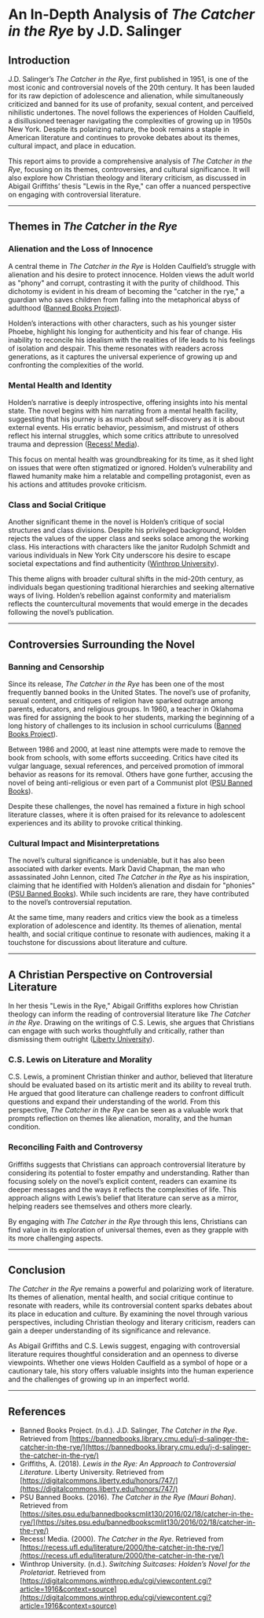 # An In-Depth Analysis of *The Catcher in the Rye* by J.D. Salinger

## Introduction

J.D. Salinger’s *The Catcher in the Rye*, first published in 1951, is one of the most iconic and controversial novels of the 20th century. It has been lauded for its raw depiction of adolescence and alienation, while simultaneously criticized and banned for its use of profanity, sexual content, and perceived nihilistic undertones. The novel follows the experiences of Holden Caulfield, a disillusioned teenager navigating the complexities of growing up in 1950s New York. Despite its polarizing nature, the book remains a staple in American literature and continues to provoke debates about its themes, cultural impact, and place in education.

This report aims to provide a comprehensive analysis of *The Catcher in the Rye*, focusing on its themes, controversies, and cultural significance. It will also explore how Christian theology and literary criticism, as discussed in Abigail Griffiths’ thesis "Lewis in the Rye," can offer a nuanced perspective on engaging with controversial literature.

---

## Themes in *The Catcher in the Rye*

### Alienation and the Loss of Innocence

A central theme in *The Catcher in the Rye* is Holden Caulfield’s struggle with alienation and his desire to protect innocence. Holden views the adult world as "phony" and corrupt, contrasting it with the purity of childhood. This dichotomy is evident in his dream of becoming the "catcher in the rye," a guardian who saves children from falling into the metaphorical abyss of adulthood ([Banned Books Project](https://bannedbooks.library.cmu.edu/j-d-salinger-the-catcher-in-the-rye/)).

Holden’s interactions with other characters, such as his younger sister Phoebe, highlight his longing for authenticity and his fear of change. His inability to reconcile his idealism with the realities of life leads to his feelings of isolation and despair. This theme resonates with readers across generations, as it captures the universal experience of growing up and confronting the complexities of the world.

### Mental Health and Identity

Holden’s narrative is deeply introspective, offering insights into his mental state. The novel begins with him narrating from a mental health facility, suggesting that his journey is as much about self-discovery as it is about external events. His erratic behavior, pessimism, and mistrust of others reflect his internal struggles, which some critics attribute to unresolved trauma and depression ([Recess! Media](https://recess.ufl.edu/literature/2000/the-catcher-in-the-rye/)).

This focus on mental health was groundbreaking for its time, as it shed light on issues that were often stigmatized or ignored. Holden’s vulnerability and flawed humanity make him a relatable and compelling protagonist, even as his actions and attitudes provoke criticism.

### Class and Social Critique

Another significant theme in the novel is Holden’s critique of social structures and class divisions. Despite his privileged background, Holden rejects the values of the upper class and seeks solace among the working class. His interactions with characters like the janitor Rudolph Schmidt and various individuals in New York City underscore his desire to escape societal expectations and find authenticity ([Winthrop University](https://digitalcommons.winthrop.edu/cgi/viewcontent.cgi?article=1916&context=source)).

This theme aligns with broader cultural shifts in the mid-20th century, as individuals began questioning traditional hierarchies and seeking alternative ways of living. Holden’s rebellion against conformity and materialism reflects the countercultural movements that would emerge in the decades following the novel’s publication.

---

## Controversies Surrounding the Novel

### Banning and Censorship

Since its release, *The Catcher in the Rye* has been one of the most frequently banned books in the United States. The novel’s use of profanity, sexual content, and critiques of religion have sparked outrage among parents, educators, and religious groups. In 1960, a teacher in Oklahoma was fired for assigning the book to her students, marking the beginning of a long history of challenges to its inclusion in school curriculums ([Banned Books Project](https://bannedbooks.library.cmu.edu/j-d-salinger-the-catcher-in-the-rye/)).

Between 1986 and 2000, at least nine attempts were made to remove the book from schools, with some efforts succeeding. Critics have cited its vulgar language, sexual references, and perceived promotion of immoral behavior as reasons for its removal. Others have gone further, accusing the novel of being anti-religious or even part of a Communist plot ([PSU Banned Books](https://sites.psu.edu/bannedbookscmlit130/2016/02/18/catcher-in-the-rye/)).

Despite these challenges, the novel has remained a fixture in high school literature classes, where it is often praised for its relevance to adolescent experiences and its ability to provoke critical thinking.

### Cultural Impact and Misinterpretations

The novel’s cultural significance is undeniable, but it has also been associated with darker events. Mark David Chapman, the man who assassinated John Lennon, cited *The Catcher in the Rye* as his inspiration, claiming that he identified with Holden’s alienation and disdain for "phonies" ([PSU Banned Books](https://sites.psu.edu/bannedbookscmlit130/2016/02/18/catcher-in-the-rye/)). While such incidents are rare, they have contributed to the novel’s controversial reputation.

At the same time, many readers and critics view the book as a timeless exploration of adolescence and identity. Its themes of alienation, mental health, and social critique continue to resonate with audiences, making it a touchstone for discussions about literature and culture.

---

## A Christian Perspective on Controversial Literature

In her thesis "Lewis in the Rye," Abigail Griffiths explores how Christian theology can inform the reading of controversial literature like *The Catcher in the Rye*. Drawing on the writings of C.S. Lewis, she argues that Christians can engage with such works thoughtfully and critically, rather than dismissing them outright ([Liberty University](https://digitalcommons.liberty.edu/honors/747/)).

### C.S. Lewis on Literature and Morality

C.S. Lewis, a prominent Christian thinker and author, believed that literature should be evaluated based on its artistic merit and its ability to reveal truth. He argued that good literature can challenge readers to confront difficult questions and expand their understanding of the world. From this perspective, *The Catcher in the Rye* can be seen as a valuable work that prompts reflection on themes like alienation, morality, and the human condition.

### Reconciling Faith and Controversy

Griffiths suggests that Christians can approach controversial literature by considering its potential to foster empathy and understanding. Rather than focusing solely on the novel’s explicit content, readers can examine its deeper messages and the ways it reflects the complexities of life. This approach aligns with Lewis’s belief that literature can serve as a mirror, helping readers see themselves and others more clearly.

By engaging with *The Catcher in the Rye* through this lens, Christians can find value in its exploration of universal themes, even as they grapple with its more challenging aspects.

---

## Conclusion

*The Catcher in the Rye* remains a powerful and polarizing work of literature. Its themes of alienation, mental health, and social critique continue to resonate with readers, while its controversial content sparks debates about its place in education and culture. By examining the novel through various perspectives, including Christian theology and literary criticism, readers can gain a deeper understanding of its significance and relevance.

As Abigail Griffiths and C.S. Lewis suggest, engaging with controversial literature requires thoughtful consideration and an openness to diverse viewpoints. Whether one views Holden Caulfield as a symbol of hope or a cautionary tale, his story offers valuable insights into the human experience and the challenges of growing up in an imperfect world.

---

## References

- Banned Books Project. (n.d.). J.D. Salinger, *The Catcher in the Rye*. Retrieved from [https://bannedbooks.library.cmu.edu/j-d-salinger-the-catcher-in-the-rye/](https://bannedbooks.library.cmu.edu/j-d-salinger-the-catcher-in-the-rye/)
- Griffiths, A. (2018). *Lewis in the Rye: An Approach to Controversial Literature*. Liberty University. Retrieved from [https://digitalcommons.liberty.edu/honors/747/](https://digitalcommons.liberty.edu/honors/747/)
- PSU Banned Books. (2016). *The Catcher in the Rye (Mauri Bohan)*. Retrieved from [https://sites.psu.edu/bannedbookscmlit130/2016/02/18/catcher-in-the-rye/](https://sites.psu.edu/bannedbookscmlit130/2016/02/18/catcher-in-the-rye/)
- Recess! Media. (2000). *The Catcher in the Rye*. Retrieved from [https://recess.ufl.edu/literature/2000/the-catcher-in-the-rye/](https://recess.ufl.edu/literature/2000/the-catcher-in-the-rye/)
- Winthrop University. (n.d.). *Switching Suitcases: Holden’s Novel for the Proletariat*. Retrieved from [https://digitalcommons.winthrop.edu/cgi/viewcontent.cgi?article=1916&context=source](https://digitalcommons.winthrop.edu/cgi/viewcontent.cgi?article=1916&context=source)